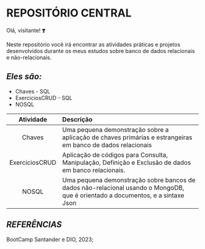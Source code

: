 # **REPOSITÓRIO CENTRAL**

Olá, visitante! :heavy_heart_exclamation:

Neste repositório você irá encontrar as atividades práticas e projetos desenvolvidos durante os meus estudos sobre banco de dados relacionais e não-relacionais.

## *Eles são:*

* Chaves - SQL
* ExerciciosCRUD - SQL
* NOSQL

Atividade | Descrição
:---------: | :---------
Chaves  | Uma pequena demonstração sobre a aplicação de chaves primárias e estrangeiras em banco de dados relacionais
ExerciciosCRUD  | Aplicação de códigos para Consulta, Manipulação, Definição e Exclusão de dados em banco relacionais.
NOSQL  | Uma pequena demonstração sobre bancos de dados não-relacional usando o MongoDB, que é orientado a documentos, e a sintaxe Json



## *REFERÊNCIAS*

BootCamp Santander e DIO, 2023;